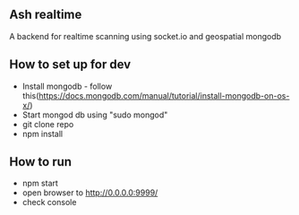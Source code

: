 ## Ash realtime
A backend for realtime scanning using socket.io and geospatial mongodb

## How to set up for dev
 - Install mongodb - follow this(https://docs.mongodb.com/manual/tutorial/install-mongodb-on-os-x/)
 - Start mongod db using "sudo mongod"
 - git clone repo
 - npm install

## How to run
 - npm start
 - open browser to http://0.0.0.0:9999/
 - check console
